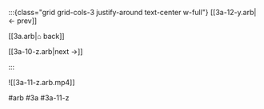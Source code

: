 :::{class="grid grid-cols-3 justify-around text-center w-full"}
[[3a-12-y.arb|← prev]]

[[3a.arb|⌂ back]]

[[3a-10-z.arb|next →]]

:::

![[3a-11-z.arb.mp4]]

#arb #3a #3a-11-z

